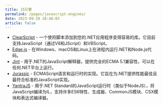 ```yaml
---
title: JS引擎
permalink: /pages/javascript-engines/
date: 2023-09-20 10:48:03
article: false
---
```


- [ClearScript](https://github.com/Microsoft/ClearScript)  - 一个使将脚本添加到您的.NET应用程序变得容易的库。它目前支持JavaScript（通过V8和JScript）和VBScript。 
- [Edge.js](https://github.com/tjanczuk/edge)  - 在Windows、macOS和Linux上在进程内运行.NET和Node.js代码。 
- [Jint](https://github.com/sebastienros/jint)  - 用于.NET的JavaScript解释器，提供完全的ECMA 5.1兼容性，可以在任何.NET平台上运行。 
- [Jurassic](https://github.com/paulbartrum/jurassic)  - ECMAScript语言和运行时的实现。它旨在为.NET提供性能最佳且最符合标准的JavaScript实现。 
- [YantraJS](https://github.com/yantrajs/yantra)  - 用于.NET Standard的JavaScript运行时（类似于NodeJS），将JavaScript编译为IL，支持许多ES6特性、生成器、CommonJS模块、CSX模块和表达式编译器。
